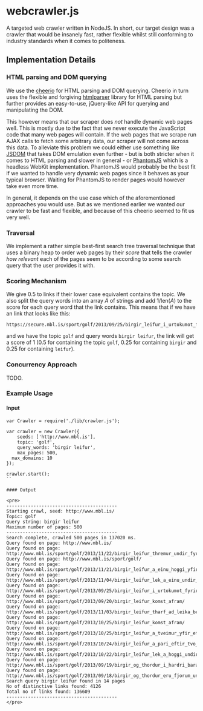 webcrawler.js
=============

A targeted web crawler written in NodeJS. In short, our target design was a crawler that would be insanely fast, rather flexible whilst still conforming to industry standards when it comes to politeness.

## Implementation Details

### HTML parsing and DOM querying

We use the [cheerio](http://matthewmueller.github.com/cheerio/) for HTML parsing and DOM querying. Cheerio in turn uses the flexible and forgiving [htmlparser](https://github.com/fb55/htmlparser2) library for HTML parsing but further provides an easy-to-use, jQuery-like API for querying and manipulating the DOM.

This however means that our scraper does *not* handle dynamic web pages well. This is mostly due to the fact that we never execute the JavaScript code that many web pages will contain. If the web pages that we scrape run AJAX calls to fetch some arbitrary data, our scraper will not come across this data. To alleviate this problem we could either use something like [JSDOM](https://github.com/tmpvar/jsdom) that takes DOM emulation even further - but is both stricter when it comes to HTML parsing and slower in general - or [PhantomJS](http://phantomjs.org/) which is a headless WebKit implementation. PhantomJS would probably be the best fit if we wanted to handle very dynamic web pages since it behaves as your typical browser. Waiting for PhantomJS to render pages would however take even more time.

In general, it depends on the use case which of the aforementioned approaches you would use. But as we mentioned earlier we wanted our crawler to be fast and flexible, and because of this cheerio seemed to fit us very well.

### Traversal

We implement a rather simple best-first search tree traversal technique that uses a binary heap to order web pages by their _score_ that tells the crawler _how relevant_ each of the pages seem to be according to some search query that the user provides it with.

### Scoring Mechanism

We give 0.5 to links if their lower case equivalent contains the topic. We also split the query words into an array *A* of strings and add 1/len(*A*) to the score for each query word that the link contains. This means that if we have an link that looks like this:

    https://secure.mbl.is/sport/golf/2013/09/25/birgir_leifur_i_urtokumot_fyrir_pga/

and we have the topic `golf` and query words `birgir leifur`, the link will get a score of 1 (0.5 for containing the topic `golf`, 0.25 for containing `birgir` and 0.25 for containing `leifur`).

### Concurrency Approach

TODO.

### Example Usage

#### Input

```node
var Crawler = require('./lib/crawler.js');

var crawler = new Crawler({
	seeds: ['http://www.mbl.is'],
	topic: 'golf',
	query_words: 'birgir leifur',
	max_pages: 500,
  max_domains: 10
});

crawler.start();
``

#### Output

<pre>
-----------------------------------------
Starting crawl, seed: http://www.mbl.is/
Topic: golf
Query string: birgir leifur
Maximum number of pages: 500
-----------------------------------------
Search complete, crawled 500 pages in 137020 ms.
Query found on page: http://www.mbl.is/
Query found on page: http://www.mbl.is/sport/golf/2013/11/22/birgir_leifur_thremur_undir_fyrir_lokahringinn/
Query found on page: http://www.mbl.is/sport/golf/
Query found on page: http://www.mbl.is/sport/golf/2013/11/21/birgir_leifur_a_einu_hoggi_yfir_pari/
Query found on page: http://www.mbl.is/sport/golf/2013/11/04/birgir_leifur_lek_a_einu_undir_pari/
Query found on page: http://www.mbl.is/sport/golf/2013/09/25/birgir_leifur_i_urtokumot_fyrir_pga/
Query found on page: http://www.mbl.is/sport/golf/2013/09/20/birgir_leifur_komst_afram/
Query found on page: http://www.mbl.is/sport/golf/2013/11/03/birgir_leifur_tharf_ad_leika_betur/
Query found on page: http://www.mbl.is/sport/golf/2013/10/25/birgir_leifur_komst_afram/
Query found on page: http://www.mbl.is/sport/golf/2013/10/25/birgir_leifur_a_tveimur_yfir_eftir_thrja_hringi/
Query found on page: http://www.mbl.is/sport/golf/2013/10/24/birgir_leifur_a_pari_eftir_tvo_hringi/
Query found on page: http://www.mbl.is/sport/golf/2013/10/22/birgir_leifur_lek_a_hoggi_undir_pari/
Query found on page: http://www.mbl.is/sport/golf/2013/09/19/birgir_og_thordur_i_hardri_barattu/
Query found on page: http://www.mbl.is/sport/golf/2013/09/18/birgir_og_thordur_eru_fjorum_undir_i_thyskalandi/
Search query birgir leifur found in 14 pages
No of distinctive links found: 4126
Total no of links found: 136609
-----------------------------------------
</pre>
